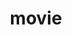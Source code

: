 ---
title: "movie"
id: tag.id
permalink: "/tags/movie"
videos: [463,999,1151,1188,1580,1582,2326,2496]
---